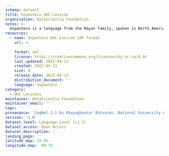 ```yaml
---
schema: default
title: Uspanteco UKC Lexicon
organization: DataScientia Foundation
notes: >-
  Uspanteco is a language from the Mayan family, spoken in North America. The UKC Lexicon of Uspanteco is represented as a lexico-semantic network. It consists of words, word senses, synsets, as well as sense-level and synset-level relationships.
resources:
  - name: Uspanteco UKC Lexicon LMF format
    url: >-
      
    format: xml
    license: https://creativecommons.org/licenses/by-nc-sa/4.0/
    last_updated: 2023-04-13
    created: 2023-04-13
    size: 0
    release_date: 2023-04-13
    distribution_document: ''
    language: Uspanteco
category:
  - UKC Lexicons
maintainer: DataScientia Foundation
maintainer_email: ''
tags: ''
provenance: 'CogNet 2.1 by Khuyagbaatar Batsuren, National University of Mongolia (http://cognet.ukc.disi.unitn.it); Native Languages of the Americas 2021.11. by Laura Redish and Orrin Lewis (http://www.native-languages.org); Princeton WordNet 2.1 by Princeton University (https://wordnet.princeton.edu)'
version: '1.0'
dataset_level: Language Level (L1-2)
dataset_access: Open Access
dataset_description: ''
landing_page: ''
latitude_map: 15.45
longitude_map: -90.75
---
```

